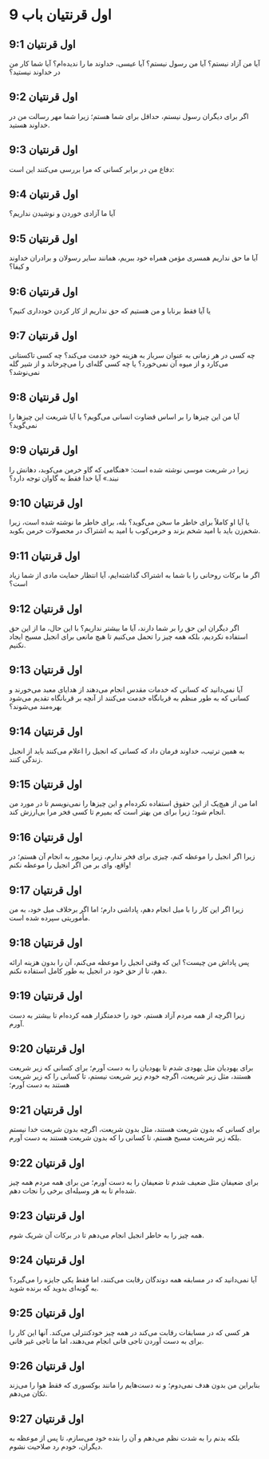 # اول قرنتیان باب 9

## اول قرنتیان 9:1

آیا من آزاد نیستم؟ آیا من رسول نیستم؟ آیا عیسی، خداوند ما را ندیده‌ام؟ آیا شما کار من در خداوند نیستید؟

## اول قرنتیان 9:2

اگر برای دیگران رسول نیستم، حداقل برای شما هستم؛ زیرا شما مهر رسالت من در خداوند هستید.

## اول قرنتیان 9:3

دفاع من در برابر کسانی که مرا بررسی می‌کنند این است:

## اول قرنتیان 9:4

آیا ما آزادی خوردن و نوشیدن نداریم؟

## اول قرنتیان 9:5

آیا ما حق نداریم همسری مؤمن همراه خود ببریم، همانند سایر رسولان و برادران خداوند و کیفا؟

## اول قرنتیان 9:6

یا آیا فقط برنابا و من هستیم که حق نداریم از کار کردن خودداری کنیم؟

## اول قرنتیان 9:7

چه کسی در هر زمانی به عنوان سرباز به هزینه خود خدمت می‌کند؟ چه کسی تاکستانی می‌کارد و از میوه آن نمی‌خورد؟ یا چه کسی گله‌ای را می‌چرخاند و از شیر گله نمی‌نوشد؟

## اول قرنتیان 9:8

آیا من این چیزها را بر اساس قضاوت انسانی می‌گویم؟ یا آیا شریعت این چیزها را نمی‌گوید؟

## اول قرنتیان 9:9

زیرا در شریعت موسی نوشته شده است: «هنگامی که گاو خرمن می‌کوبد، دهانش را نبند.» آیا خدا فقط به گاوان توجه دارد؟

## اول قرنتیان 9:10

یا آیا او کاملاً برای خاطر ما سخن می‌گوید؟ بله، برای خاطر ما نوشته شده است، زیرا شخم‌زن باید با امید شخم بزند و خرمن‌کوب با امید به اشتراک در محصولات خرمن بکوبد.

## اول قرنتیان 9:11

اگر ما برکات روحانی را با شما به اشتراک گذاشته‌ایم، آیا انتظار حمایت مادی از شما زیاد است؟

## اول قرنتیان 9:12

اگر دیگران این حق را بر شما دارند، آیا ما بیشتر نداریم؟ با این حال، ما از این حق استفاده نکردیم، بلکه همه چیز را تحمل می‌کنیم تا هیچ مانعی برای انجیل مسیح ایجاد نکنیم.

## اول قرنتیان 9:13

آیا نمی‌دانید که کسانی که خدمات مقدس انجام می‌دهند از هدایای معبد می‌خورند و کسانی که به طور منظم به قربانگاه خدمت می‌کنند از آنچه بر قربانگاه تقدیم می‌شود بهره‌مند می‌شوند؟

## اول قرنتیان 9:14

به همین ترتیب، خداوند فرمان داد که کسانی که انجیل را اعلام می‌کنند باید از انجیل زندگی کنند.

## اول قرنتیان 9:15

اما من از هیچ‌یک از این حقوق استفاده نکرده‌ام و این چیزها را نمی‌نویسم تا در مورد من انجام شود؛ زیرا برای من بهتر است که بمیرم تا کسی فخر مرا بی‌ارزش کند.

## اول قرنتیان 9:16

زیرا اگر انجیل را موعظه کنم، چیزی برای فخر ندارم، زیرا مجبور به انجام آن هستم؛ در واقع، وای بر من اگر انجیل را موعظه نکنم!

## اول قرنتیان 9:17

زیرا اگر این کار را با میل انجام دهم، پاداشی دارم؛ اما اگر برخلاف میل خود، به من مأموریتی سپرده شده است.

## اول قرنتیان 9:18

پس پاداش من چیست؟ این که وقتی انجیل را موعظه می‌کنم، آن را بدون هزینه ارائه دهم، تا از حق خود در انجیل به طور کامل استفاده نکنم.

## اول قرنتیان 9:19

زیرا اگرچه از همه مردم آزاد هستم، خود را خدمتگزار همه کرده‌ام تا بیشتر به دست آورم.

## اول قرنتیان 9:20

برای یهودیان مثل یهودی شدم تا یهودیان را به دست آورم؛ برای کسانی که زیر شریعت هستند، مثل زیر شریعت، اگرچه خودم زیر شریعت نیستم، تا کسانی را که زیر شریعت هستند به دست آورم؛

## اول قرنتیان 9:21

برای کسانی که بدون شریعت هستند، مثل بدون شریعت، اگرچه بدون شریعت خدا نیستم بلکه زیر شریعت مسیح هستم، تا کسانی را که بدون شریعت هستند به دست آورم.

## اول قرنتیان 9:22

برای ضعیفان مثل ضعیف شدم تا ضعیفان را به دست آورم؛ من برای همه مردم همه چیز شده‌ام تا به هر وسیله‌ای برخی را نجات دهم.

## اول قرنتیان 9:23

همه چیز را به خاطر انجیل انجام می‌دهم تا در برکات آن شریک شوم.

## اول قرنتیان 9:24

آیا نمی‌دانید که در مسابقه همه دوندگان رقابت می‌کنند، اما فقط یکی جایزه را می‌گیرد؟ به گونه‌ای بدوید که برنده شوید.

## اول قرنتیان 9:25

هر کسی که در مسابقات رقابت می‌کند در همه چیز خودکنترلی می‌کند. آنها این کار را برای به دست آوردن تاجی فانی انجام می‌دهند، اما ما تاجی غیر فانی.

## اول قرنتیان 9:26

بنابراین من بدون هدف نمی‌دوم؛ و نه دست‌هایم را مانند بوکسوری که فقط هوا را می‌زند تکان می‌دهم.

## اول قرنتیان 9:27

بلکه بدنم را به شدت نظم می‌دهم و آن را بنده خود می‌سازم، تا پس از موعظه به دیگران، خودم رد صلاحیت نشوم.
